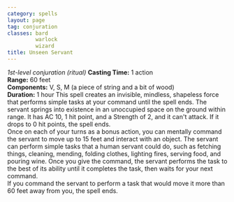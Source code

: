 ```yaml
---
category: spells
layout: page
tag: conjuration
classes: bard
         warlock
         wizard
title: Unseen Servant 
---
```

_1st-level conjuration (ritual)_ 
**Casting Time:** 1 action    
**Range:** 60 feet    
**Components:** V, S, M (a piece of string and a bit of wood)    
**Duration:** 1 hour 
This spell creates an invisible, mindless, shapeless force that performs simple tasks at your command until the spell ends. The servant springs into existence in an unoccupied space on the ground within range. It has AC 10, 1 hit point, and a Strength of 2, and it can't attack. If it drops to 0 hit points, the spell ends.    
Once on each of your turns as a bonus action, you can mentally command the servant to move up to 15 feet and interact with an object. The servant can perform simple tasks that a human servant could do, such as fetching things, cleaning, mending, folding clothes, lighting fires, serving food, and pouring wine. Once you give the command, the servant performs the task to the best of its ability until it completes the task, then waits for your next command.    
If you command the servant to perform a task that would move it more than 60 feet away from you, the spell ends.